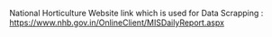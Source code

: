 National Horticulture Website link which is used for Data Scrapping : https://www.nhb.gov.in/OnlineClient/MISDailyReport.aspx
